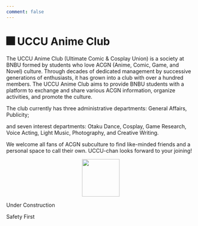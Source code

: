 ```yaml
---
comment: false
---
```


# 🎆 UCCU Anime Club

The UCCU Anime Club (Ultimate Comic & Cosplay Union) is a society at BNBU formed by students who love ACGN (Anime, Comic, Game, and Novel) culture. Through decades of dedicated management by successive generations of enthusiasts, it has grown into a club with over a hundred members. The UCCU Anime Club aims to provide BNBU students with a platform to exchange and share various ACGN information, organize activities, and promote the culture.

The club currently has three administrative departments: General Affairs, Publicity;

and seven interest departments: Otaku Dance, Cosplay, Game Research, Voice Acting, Light Music, Photography, and Creative Writing.

We welcome all fans of ACGN subculture to find like-minded friends and a personal space to call their own. UCCU-chan looks forward to your joining!

<p align="center">
  <img src="https://sao.uic.edu.cn/virtual_attach_file.vsb?afc=NMmlTZMlWVUzC8otz-Pn7MRU47PM87jYMl7aMmlioRrVLlL0gihFp2hmCIa0MSh2U1yiMkhfozffnm94UNMfLmLZM7-YLmLaM4l4ozLsnRVFMmT2o7l4LlWFnlUiLkbaptveo4Oe6ITm5sMApYhXptQ0g47PMzG0Lz-ZMYbw62w8c&tid=1150&nid=1287&e=.png" width="100" height="100" />
</p>

Under Construction

Safety First
